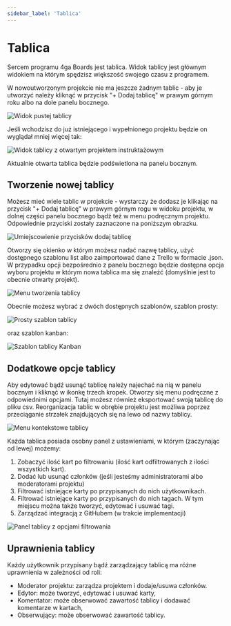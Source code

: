 ```yaml
---
sidebar_label: 'Tablica'
---
```


# Tablica
Sercem programu 4ga Boards jest tablica. Widok tablicy jest głównym widokiem na którym spędzisz większość swojego czasu z programem.

W nowoutworzonym projekcie nie ma jeszcze żadnym tablic - aby je utworzyć należy kliknąć w przycisk "+ Dodaj tablicę" w prawym górnym roku albo na dole panelu bocznego.

![Widok pustej tablicy](/img/boardviewempty_pl.png)

Jeśli wchodzisz do już istniejącego i wypełnionego projektu będzie on wyglądał mniej więcej tak:

![Widok tablicy z otwartym projektem instruktażowym](/img/mainviewgettingstarted_pl.png)

Aktualnie otwarta tablica będzie podświetlona na panelu bocznym.

## Tworzenie nowej tablicy


Możesz mieć wiele tablic w projekcie - wystarczy że dodasz je klikając na przycisk "+ Dodaj tablicę" w prawym górnym rogu w widoku projektu, w dolnej części panelu bocznego bądź też w menu podręcznym projektu. Odpowiednie przyciski zostały zaznaczone na poniższym obrazku. 

![Umiejscowienie przycisków dodaj tablicę](/img/boardaddbutton_pl.png)

Otworzy się okienko w którym możesz nadać nazwę tablicy, użyć dostępnego szablonu list albo zaimportować dane z Trello w formacie .json. W przypadku opcji bezpośrednio z panelu bocznego będzie dostępna opcja wyboru projektu w którym nowa tablica ma się znaleźć (domyślnie jest to obecnie otwarty projekt).

![Menu tworzenia tablicy](/img/boardcreate_pl.png)

Obecnie możesz wybrać z dwóch dostępnych szablonów, szablon prosty:

![Prosty szablon tablicy](/img/boardsimple_pl.png)

oraz szablon kanban:

![Szablon tablicy Kanban](/img/boardkanban_pl.png)


## Dodatkowe opcje tablicy

Aby edytować bądź usunąć tablicę należy najechać na nią w panelu bocznym i kliknąć w ikonkę trzech kropek. Otworzy się menu podręczne z odpowiednimi opcjami. Tutaj możesz również eksportować swoją tablicę do pliku csv. Reorganizacja tablic w obrębie projektu jest możliwa poprzez przeciąganie strzałek znajdujących się na lewo od nazwy tablicy.

![Menu kontekstowe tablicy](/img/boardmenu_pl.png)


Każda tablica posiada osobny panel z ustawieniami, w którym (zaczynając od lewej) możemy:
1. Zobaczyć ilość kart po filtrowaniu (ilość kart odfiltrowanych z ilości wszystkich kart).
2. Dodać lub usunąć członków (jeśli jesteśmy administratorami albo moderatorami projektu)
3. Filtrować istniejące karty po przypisanych do nich użytkownikach.
4. Filtrować istniejące karty po przypisanych do nich tagach. W tym miejscu można także tworzyć, edytować i usuwać tagi.
5. Zarządzać integracją z GitHubem (w trakcie implementacji)

![Panel tablicy z opcjami filtrowania](/img/boardfilters_pl.png)

## Uprawnienia tablicy
Każdy użytkownik przypisany bądź zarządzający tablicą ma różne uprawnienia w zależności od roli:
- Moderator projektu: zarządza projektem i dodaje/usuwa członków.
- Edytor:  może tworzyć, edytować i usuwać karty,
- Komentator:  może obserwować zawartość tablicy i dodawać komentarze w kartach,
- Obserwujący: może obserwować zawartość tablicy.
